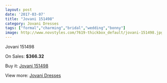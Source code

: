 ```yaml
---
layout: post
date: '2017-03-07'
title: "Jovani 151498"
category: Jovani Dresses
tags: ["formal","charming","bridal","wedding","bonny"]
image: http://www.novstyles.com/7619-thickbox_default/jovani-151498.jpg
---
```

Jovani 151498

On Sales: **$366.32**
<a href="https://www.novstyles.com/en/jovani-dresses/5262-jovani-151498.html"><amp-img layout="responsive" width="600" height="600" src="//www.novstyles.com/7619-thickbox_default/jovani-151498.jpg" alt="Jovani 151498 0" /></a>

Buy it: [Jovani 151498](https://www.novstyles.com/en/jovani-dresses/5262-jovani-151498.html "Jovani 151498")

View more: [Jovani Dresses](https://www.novstyles.com/en/34-jovani-dresses "Jovani Dresses")